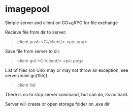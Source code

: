 # imagepool
Simple server and client on GO+gRPC for file exchange

Recieve file from dir to server:
>client push <C:/client/> <pic.png>

Save file from server to dir:
>client get <C:/client/> <pic.png>       

List of files (on Unix may or may not throw an exception, see server/main.go(155)):
>client list

There is no to stop server command, but can do,  its no hard.

Server will create or open storage folder on .exe dir 
